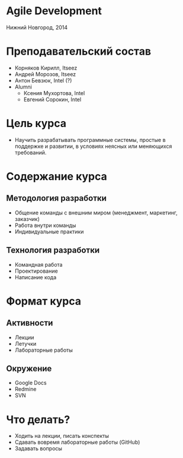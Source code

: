 # Agile Development

Нижний Новгород, 2014

# Преподавательский состав

  - Корняков Кирилл, Itseez
  - Андрей Морозов, Itseez
  - Антон Бевзюк, Intel (?)
  - Alumni
    - Ксения Мухортова, Intel
    - Евгений Сорокин, Intel

# Цель курса

  - Научить разрабатывать программные системы, простые в поддержке и развитии, в
    условиях неясных или меняющихся требований.

# Содержание курса

## Методология разработки

  - Общение команды с внешним миром (менеджмент, маркетинг, заказчик)
  - Работа внутри команды
  - Индивидуальные практики

## Технология разработки

  - Командная работа
  - Проектирование
  - Написание кода

# Формат курса

## Активности

  - Лекции
  - Летучки
  - Лабораторные работы

## Окружение

  - Google Docs
  - Redmine
  - SVN

# Что делать?

  - Ходить на лекции, писать конспекты
  - Сдавать вовремя лабораторные работы (GitHub)
  - Задавать вопросы
